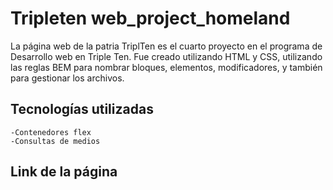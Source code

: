 # Tripleten web_project_homeland

La página web de la patria TriplTen es el cuarto proyecto en el programa de Desarrollo web en Triple Ten. Fue creado utilizando HTML y CSS, utilizando las reglas BEM para nombrar bloques, elementos, modificadores, y también para gestionar los archivos.

## Tecnologías utilizadas

    -Contenedores flex
    -Consultas de medios

## Link de la página
